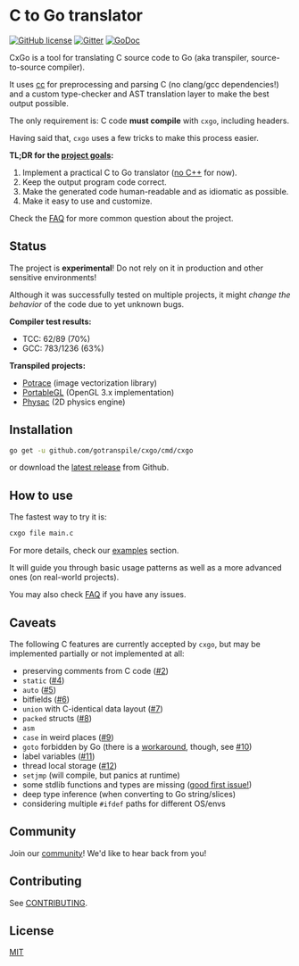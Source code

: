 # C to Go translator

[![GitHub license](https://img.shields.io/badge/license-MIT-blue.svg)](https://raw.githubusercontent.com/gotranspile/cxgo/master/LICENSE)
[![Gitter](https://badges.gitter.im/gotranspile/community.svg)](https://gitter.im/gotranspile/community?utm_source=badge&utm_medium=badge&utm_campaign=pr-badge)
[![GoDoc](https://godoc.org/github.com/gotranspile/cxgo?status.svg)](https://godoc.org/github.com/gotranspile/cxgo)

CxGo is a tool for translating C source code to Go (aka transpiler, source-to-source compiler).

It uses [cc](https://modernc.org/cc/v3) for preprocessing and parsing C (no clang/gcc dependencies!) and
a custom type-checker and AST translation layer to make the best output possible.

The only requirement is: C code **must compile** with `cxgo`, including headers.

Having said that, `cxgo` uses a few tricks to make this process easier.

**TL;DR for the [project goals](CONTRIBUTING.md#project-goals-and-principles):**

1. Implement a practical C to Go translator ([no C++](https://github.com/gotranspile/cxgo/issues/1) for now).
2. Keep the output program code correct.
3. Make the generated code human-readable and as idiomatic as possible.
4. Make it easy to use and customize.

Check the [FAQ](FAQ.md) for more common question about the project.

## Status

The project is **experimental**! Do not rely on it in production and other sensitive environments!

Although it was successfully tested on multiple projects, it might _change the behavior_ of the code due to yet unknown bugs.

**Compiler test results:**
- TCC: 62/89 (70%)
- GCC: 783/1236 (63%)

**Transpiled projects:**
- [Potrace](./examples/potrace) (image vectorization library)
- [PortableGL](https://github.com/TotallyGamerJet/pgl) (OpenGL 3.x implementation)
- [Physac](https://github.com/koteyur/physac-go) (2D physics engine)

## Installation

```bash
go get -u github.com/gotranspile/cxgo/cmd/cxgo
```

or download the [latest release](https://github.com/gotranspile/cxgo/releases/latest) from Github.

## How to use

The fastest way to try it is:

```bash
cxgo file main.c
```

For more details, check our [examples](./examples/README.md) section.

It will guide you through basic usage patterns as well as a more advanced ones (on real-world projects).

You may also check [FAQ](FAQ.md) if you have any issues.

## Caveats

The following C features are currently accepted by `cxgo`, but may be implemented partially or not implemented at all:

- preserving comments from C code ([#2](https://github.com/gotranspile/cxgo/issues/2))
- `static` ([#4](https://github.com/gotranspile/cxgo/issues/4))
- `auto` ([#5](https://github.com/gotranspile/cxgo/issues/5))
- bitfields ([#6](https://github.com/gotranspile/cxgo/issues/6))
- `union` with C-identical data layout ([#7](https://github.com/gotranspile/cxgo/issues/7))
- `packed` structs ([#8](https://github.com/gotranspile/cxgo/issues/8))
- `asm`
- `case` in weird places ([#9](https://github.com/gotranspile/cxgo/issues/9))
- `goto` forbidden by Go (there is a [workaround](docs/config.md#identsflatten), though, see [#10](https://github.com/gotranspile/cxgo/issues/10))
- label variables ([#11](https://github.com/gotranspile/cxgo/issues/11))
- thread local storage ([#12](https://github.com/gotranspile/cxgo/issues/12))
- `setjmp` (will compile, but panics at runtime)
- some stdlib functions and types are missing ([good first issue!](CONTRIBUTING.md#adding-a-new-known-header))
- deep type inference (when converting to Go string/slices)
- considering multiple `#ifdef` paths for different OS/envs

## Community

Join our [community](COMMUNITY.md)! We'd like to hear back from you!

## Contributing

See [CONTRIBUTING](CONTRIBUTING.md).

## License

[MIT](LICENSE)

